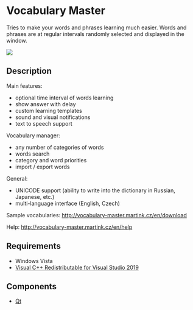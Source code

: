 # Vocabulary Master

Tries to make your words and phrases learning much easier. Words and phrases are at regular intervals randomly selected and displayed in the window.

![](http://vocabulary-master.martink.cz/sites/vocabulary-master.martinkudlicka.cz/files/images/home/preview_en_thumb.png)

## Description
Main features:
* optional time interval of words learning
* show answer with delay
* custom learning templates
* sound and visual notifications
* text to speech support

Vocabulary manager:
* any number of categories of words
* words search
* category and word priorities
* import / export words

General:
* UNICODE support (ability to write into the dictionary in Russian, Japanese, etc.)
* multi-language interface (English, Czech)

Sample vocabularies:
http://vocabulary-master.martink.cz/en/download

Help:
http://vocabulary-master.martink.cz/en/help

## Requirements
* Windows Vista
* [Visual C++ Redistributable for Visual Studio 2019](https://support.microsoft.com/en-us/help/2977003/the-latest-supported-visual-c-downloads)

## Components
* [Qt](https://www.qt.io/)
